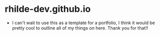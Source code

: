 # rhilde-dev.github.io

- I can't wait to use this as a template for a portfolio, I think it would be pretty cool to outline all of my things on here. Thank you for that!!